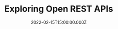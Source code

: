 ---
title: Exploring Open REST APIs
description: Description here
date: 2022-02-15T15:00:00.000Z
released: false
---